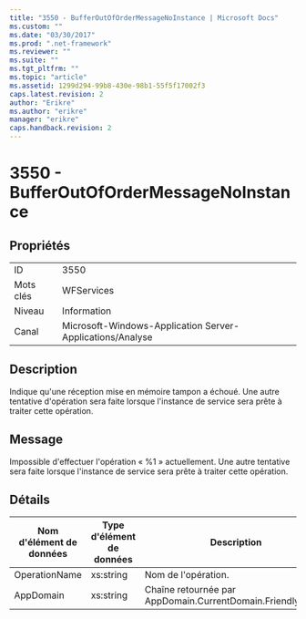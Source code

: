 ```yaml
---
title: "3550 - BufferOutOfOrderMessageNoInstance | Microsoft Docs"
ms.custom: ""
ms.date: "03/30/2017"
ms.prod: ".net-framework"
ms.reviewer: ""
ms.suite: ""
ms.tgt_pltfrm: ""
ms.topic: "article"
ms.assetid: 1299d294-99b8-430e-98b1-55f5f17002f3
caps.latest.revision: 2
author: "Erikre"
ms.author: "erikre"
manager: "erikre"
caps.handback.revision: 2
---
```

# 3550 - BufferOutOfOrderMessageNoInstance
## Propriétés  
  
|||  
|-|-|  
|ID|3550|  
|Mots clés|WFServices|  
|Niveau|Information|  
|Canal|Microsoft\-Windows\-Application Server\-Applications\/Analyse|  
  
## Description  
 Indique qu'une réception mise en mémoire tampon a échoué.  Une autre tentative d'opération sera faite lorsque l'instance de service sera prête à traiter cette opération.  
  
## Message  
 Impossible d'effectuer l'opération « %1 » actuellement.  Une autre tentative sera faite lorsque l'instance de service sera prête à traiter cette opération.  
  
## Détails  
  
|Nom d'élément de données|Type d'élément de données|Description|  
|------------------------------|-------------------------------|-----------------|  
|OperationName|xs:string|Nom de l'opération.|  
|AppDomain|xs:string|Chaîne retournée par AppDomain.CurrentDomain.FriendlyName.|